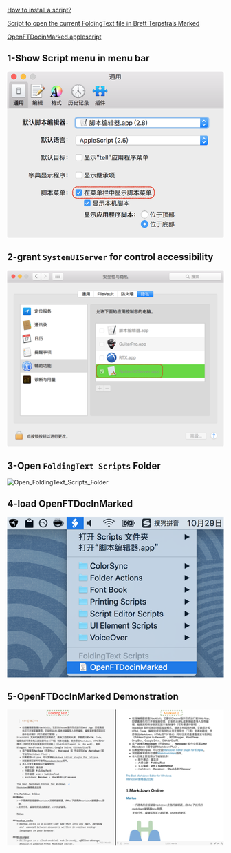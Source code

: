 [How to install a script?](http://support.foldingtext.com/t/how-to-install-a-script/75/5)

[Script to open the current FoldingText file in Brett Terpstra’s Marked](http://support.foldingtext.com/t/script-to-open-the-current-foldingtext-file-in-brett-terpstras-marked/189)

[OpenFTDocinMarked.applescript](https://github.com/RobTrew/txtquery-tools/blob/master/utilities/OpenFTDocinMarked.applescript)

1-Show Script menu in menu bar
----

![Show_Script_menu_in_menu_bar](OpenFTDocinMarked/1-Show_Script_menu_in_menu_bar.png)

2-grant `SystemUIServer` for control accessibility
----

![SystemUIServer_control_accessibility](OpenFTDocinMarked/2-SystemUIServer_control_accessibility.png)

3-Open `FoldingText Scripts` Folder
----

![Open_FoldingText_Scripts_Folder](OpenFTDocinMarked/3-Open_FoldingText_Scripts_Folder.png)

4-load OpenFTDocInMarked
----

![load_OpenFTDocInMarked](OpenFTDocinMarked/4-load_OpenFTDocInMarked.png)

5-OpenFTDocInMarked Demonstration
----

![OpenFTDocInMarked](OpenFTDocinMarked/5-OpenFTDocInMarked.png)
